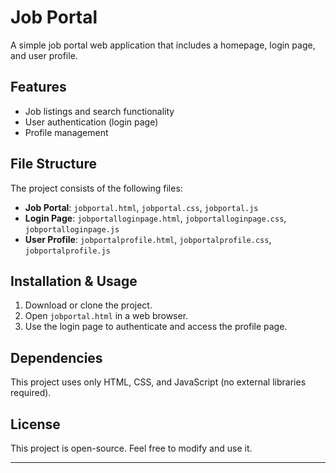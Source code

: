 # Job Portal

A simple job portal web application that includes a homepage, login page, and user profile.

## Features
- Job listings and search functionality
- User authentication (login page)
- Profile management

## File Structure
The project consists of the following files:

- **Job Portal**: `jobportal.html`, `jobportal.css`, `jobportal.js`
- **Login Page**: `jobportalloginpage.html`, `jobportalloginpage.css`, `jobportalloginpage.js`
- **User Profile**: `jobportalprofile.html`, `jobportalprofile.css`, `jobportalprofile.js`

## Installation & Usage
1. Download or clone the project.
2. Open `jobportal.html` in a web browser.
3. Use the login page to authenticate and access the profile page.

## Dependencies
This project uses only HTML, CSS, and JavaScript (no external libraries required).

## License
This project is open-source. Feel free to modify and use it.

---
